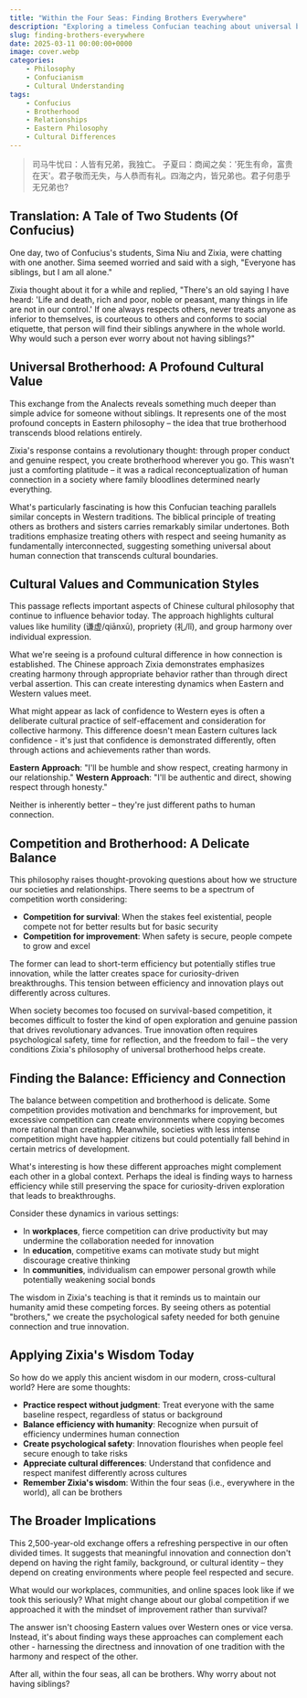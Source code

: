 ```yaml
---
title: "Within the Four Seas: Finding Brothers Everywhere"
description: "Exploring a timeless Confucian teaching about universal brotherhood and how it applies to modern relationships across cultural boundaries."
slug: finding-brothers-everywhere
date: 2025-03-11 00:00:00+0000
image: cover.webp
categories:
    - Philosophy
    - Confucianism
    - Cultural Understanding
tags:
    - Confucius
    - Brotherhood
    - Relationships
    - Eastern Philosophy
    - Cultural Differences
---
```


> 司马牛忧曰：人皆有兄弟，我独亡。
> 子夏曰：商闻之矣：'死生有命，富贵在天'。君子敬而无失，与人恭而有礼。四海之内，皆兄弟也。君子何患乎无兄弟也?

## Translation: A Tale of Two Students (Of Confucius)

One day, two of Confucius's students, Sima Niu and Zixia, were chatting with one another. Sima seemed worried and said with a sigh, "Everyone has siblings, but I am all alone."

Zixia thought about it for a while and replied, "There's an old saying I have heard: 'Life and death, rich and poor, noble or peasant, many things in life are not in our control.' If one always respects others, never treats anyone as inferior to themselves, is courteous to others and conforms to social etiquette, that person will find their siblings anywhere in the whole world. Why would such a person ever worry about not having siblings?"

## Universal Brotherhood: A Profound Cultural Value

This exchange from the Analects reveals something much deeper than simple advice for someone without siblings. It represents one of the most profound concepts in Eastern philosophy – the idea that true brotherhood transcends blood relations entirely.

Zixia's response contains a revolutionary thought: through proper conduct and genuine respect, you create brotherhood wherever you go. This wasn't just a comforting platitude – it was a radical reconceptualization of human connection in a society where family bloodlines determined nearly everything.

What's particularly fascinating is how this Confucian teaching parallels similar concepts in Western traditions. The biblical principle of treating others as brothers and sisters carries remarkably similar undertones. Both traditions emphasize treating others with respect and seeing humanity as fundamentally interconnected, suggesting something universal about human connection that transcends cultural boundaries.

## Cultural Values and Communication Styles

This passage reflects important aspects of Chinese cultural philosophy that continue to influence behavior today. The approach highlights cultural values like humility (谦虚/qiānxū), propriety (礼/lǐ), and group harmony over individual expression.

What we're seeing is a profound cultural difference in how connection is established. The Chinese approach Zixia demonstrates emphasizes creating harmony through appropriate behavior rather than through direct verbal assertion. This can create interesting dynamics when Eastern and Western values meet.

What might appear as lack of confidence to Western eyes is often a deliberate cultural practice of self-effacement and consideration for collective harmony. This difference doesn't mean Eastern cultures lack confidence - it's just that confidence is demonstrated differently, often through actions and achievements rather than words.

**Eastern Approach**: "I'll be humble and show respect, creating harmony in our relationship."
**Western Approach**: "I'll be authentic and direct, showing respect through honesty."

Neither is inherently better – they're just different paths to human connection.

## Competition and Brotherhood: A Delicate Balance

This philosophy raises thought-provoking questions about how we structure our societies and relationships. There seems to be a spectrum of competition worth considering:

- **Competition for survival**: When the stakes feel existential, people compete not for better results but for basic security
- **Competition for improvement**: When safety is secure, people compete to grow and excel

The former can lead to short-term efficiency but potentially stifles true innovation, while the latter creates space for curiosity-driven breakthroughs. This tension between efficiency and innovation plays out differently across cultures.

When society becomes too focused on survival-based competition, it becomes difficult to foster the kind of open exploration and genuine passion that drives revolutionary advances. True innovation often requires psychological safety, time for reflection, and the freedom to fail – the very conditions Zixia's philosophy of universal brotherhood helps create.

## Finding the Balance: Efficiency and Connection

The balance between competition and brotherhood is delicate. Some competition provides motivation and benchmarks for improvement, but excessive competition can create environments where copying becomes more rational than creating. Meanwhile, societies with less intense competition might have happier citizens but could potentially fall behind in certain metrics of development.

What's interesting is how these different approaches might complement each other in a global context. Perhaps the ideal is finding ways to harness efficiency while still preserving the space for curiosity-driven exploration that leads to breakthroughs.

Consider these dynamics in various settings:

- In **workplaces**, fierce competition can drive productivity but may undermine the collaboration needed for innovation
- In **education**, competitive exams can motivate study but might discourage creative thinking
- In **communities**, individualism can empower personal growth while potentially weakening social bonds

The wisdom in Zixia's teaching is that it reminds us to maintain our humanity amid these competing forces. By seeing others as potential "brothers," we create the psychological safety needed for both genuine connection and true innovation.

## Applying Zixia's Wisdom Today

So how do we apply this ancient wisdom in our modern, cross-cultural world? Here are some thoughts:

- **Practice respect without judgment**: Treat everyone with the same baseline respect, regardless of status or background
- **Balance efficiency with humanity**: Recognize when pursuit of efficiency undermines human connection
- **Create psychological safety**: Innovation flourishes when people feel secure enough to take risks
- **Appreciate cultural differences**: Understand that confidence and respect manifest differently across cultures
- **Remember Zixia's wisdom**: Within the four seas (i.e., everywhere in the world), all can be brothers

## The Broader Implications

This 2,500-year-old exchange offers a refreshing perspective in our often divided times. It suggests that meaningful innovation and connection don't depend on having the right family, background, or cultural identity – they depend on creating environments where people feel respected and secure.

What would our workplaces, communities, and online spaces look like if we took this seriously? What might change about our global competition if we approached it with the mindset of improvement rather than survival?

The answer isn't choosing Eastern values over Western ones or vice versa. Instead, it's about finding ways these approaches can complement each other - harnessing the directness and innovation of one tradition with the harmony and respect of the other.

After all, within the four seas, all can be brothers. Why worry about not having siblings?
